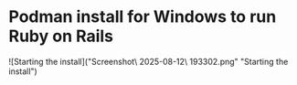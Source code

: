 # Podman install for Windows to run Ruby on Rails

![Starting the install]("Screenshot\ 2025-08-12\ 193302.png" "Starting the install")

<!--
Screenshot\ 2025-08-12\ 193345.png
Screenshot\ 2025-08-12\ 193725.png
Screenshot\ 2025-08-12\ 193846.png
-->
